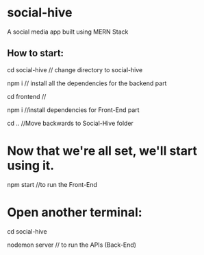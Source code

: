 # social-hive
A social media app built using MERN Stack

## How to start:

cd social-hive // change directory to social-hive

npm i // install all the dependencies for the backend part

cd frontend //

npm i //install dependencies for Front-End part

cd .. //Move backwards to Social-Hive folder

# Now that we're all set, we'll start using it.

npm start //to run the Front-End

# Open another terminal:
cd social-hive

nodemon server  // to run the APIs (Back-End)
